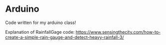 # Arduino

Code written for my arduino class!



Explanation of RainfallGage code: 
https://www.sensingthecity.com/how-to-create-a-simple-rain-gauge-and-detect-heavy-rainfall-3/




